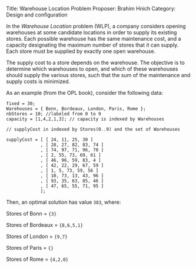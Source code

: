 Title:    Warehouse Location Problem
Proposer: Brahim Hnich
Category: Design and configuration

In the <i>Warehouse Location</i> problem (WLP), a company considers opening warehouses at some candidate locations in order to supply its existing stores.
Each possible warehouse has the same maintenance cost, and a capacity designating the maximum number of stores that it can supply.
Each store must be supplied by exactly one open warehouse.

The supply cost to a store depends on the warehouse.
The objective is to determine which warehouses to open, and which of these warehouses should supply the various stores, such that the sum of the maintenance and supply costs is minimized.

As an example (from the OPL book), consider the following data:

```
fixed = 30;
Warehouses = { Bonn, Bordeaux, London, Paris, Rome };
nbStores = 10; //labeled from 0 to 9
capacity = [1,4,2,1,3]; // capacity is indexed by Warehouses

// supplyCost in indexed by Stores(0..9) and the set of Warehouses

supplyCost = [ [ 24, 11, 25, 30 ]
             , [ 28, 27, 82, 83, 74 ]
             , [ 74, 97, 71, 96, 70 ]
             , [ 2, 55, 73, 69, 61 ]
             , [ 46, 96, 59, 83, 4 ]
             , [ 42, 22, 29, 67, 59 ]
             , [ 1, 5, 73, 59, 56 ]
             , [ 10, 73, 13, 43, 96 ]
             , [ 93, 35, 63, 85, 46 ]
             , [ 47, 65, 55, 71, 95 ]
             ];

```

Then, an optimal solution has value `383`, where:

Stores of Bonn = `{3}`

Stores of Bordeaux = `{8,6,5,1}`

Stores of London = `{9,7}`

Stores of Paris = `{}`

Stores of Rome = `{4,2,0}`

